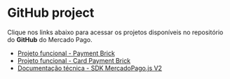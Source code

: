 # GitHub project

Clique nos links abaixo para acessar os projetos disponíveis no repositório do **GitHub** do Mercado Pago.

* [Projeto funcional - Payment Brick](https://github.com/mercadopago/payment-bricks-sample-node)
* [Projeto funcional - Card Payment Brick](https://github.com/mercadopago/card-payment-bricks-sample)
* [Documentação técnica - SDK MercadoPago.js V2](https://github.com/mercadopago/sdk-js)